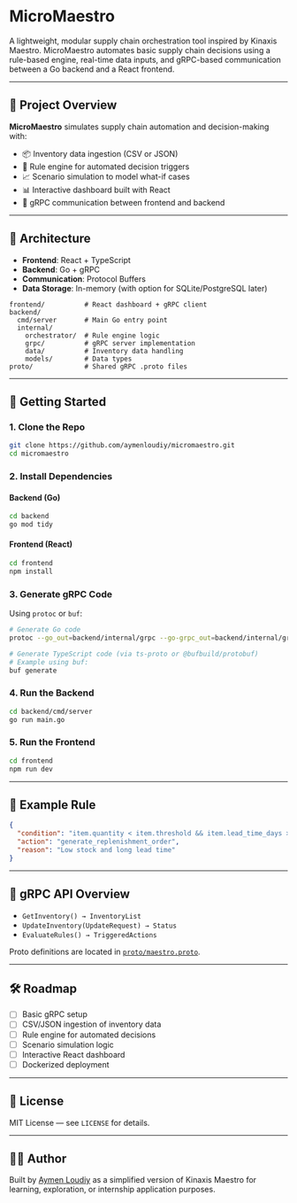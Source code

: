 # MicroMaestro

A lightweight, modular supply chain orchestration tool inspired by Kinaxis Maestro. MicroMaestro automates basic supply chain decisions using a rule-based engine, real-time data inputs, and gRPC-based communication between a Go backend and a React frontend.

---

## 📌 Project Overview

**MicroMaestro** simulates supply chain automation and decision-making with:

- 📦 Inventory data ingestion (CSV or JSON)
- 🤖 Rule engine for automated decision triggers
- 📈 Scenario simulation to model what-if cases
- 📊 Interactive dashboard built with React
- 🔗 gRPC communication between frontend and backend

---

## 🧱 Architecture

- **Frontend**: React + TypeScript
- **Backend**: Go + gRPC
- **Communication**: Protocol Buffers
- **Data Storage**: In-memory (with option for SQLite/PostgreSQL later)

```
frontend/          # React dashboard + gRPC client
backend/
  cmd/server       # Main Go entry point
  internal/
    orchestrator/  # Rule engine logic
    grpc/          # gRPC server implementation
    data/          # Inventory data handling
    models/        # Data types
proto/             # Shared gRPC .proto files
```

---

## 🚀 Getting Started

### 1. Clone the Repo

```bash
git clone https://github.com/aymenloudiy/micromaestro.git
cd micromaestro
```

### 2. Install Dependencies

#### Backend (Go)

```bash
cd backend
go mod tidy
```

#### Frontend (React)

```bash
cd frontend
npm install
```

### 3. Generate gRPC Code

Using `protoc` or `buf`:

```bash
# Generate Go code
protoc --go_out=backend/internal/grpc --go-grpc_out=backend/internal/grpc proto/maestro.proto

# Generate TypeScript code (via ts-proto or @bufbuild/protobuf)
# Example using buf:
buf generate
```

### 4. Run the Backend

```bash
cd backend/cmd/server
go run main.go
```

### 5. Run the Frontend

```bash
cd frontend
npm run dev
```

---

## 🧠 Example Rule

```json
{
  "condition": "item.quantity < item.threshold && item.lead_time_days > 5",
  "action": "generate_replenishment_order",
  "reason": "Low stock and long lead time"
}
```

---

## 📡 gRPC API Overview

- `GetInventory() → InventoryList`
- `UpdateInventory(UpdateRequest) → Status`
- `EvaluateRules() → TriggeredActions`

Proto definitions are located in [`proto/maestro.proto`](./proto/maestro.proto).

---

## 🛠️ Roadmap

- [ ] Basic gRPC setup
- [ ] CSV/JSON ingestion of inventory data
- [ ] Rule engine for automated decisions
- [ ] Scenario simulation logic
- [ ] Interactive React dashboard
- [ ] Dockerized deployment

---

## 📝 License

MIT License — see `LICENSE` for details.

---

## 👨‍💻 Author

Built by [Aymen Loudiy](https://github.com/aymenloudiy) as a simplified version of Kinaxis Maestro for learning, exploration, or internship application purposes.
